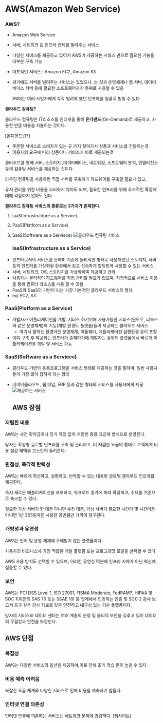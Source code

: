 # AWS(Amazon Web Service)

### AWS?

- Amazon Web Service
- 서버, 네트워크 등 인프라 전체를 빌려주는 서비스
- 다양한 서비스를 제공하고 있어서 AWS가 제공하는 서비스 만으로 필요한 기능을 대부분 구축 가능
- 대표적인 서비스 : Amazon EC2, Amazon S3
- 과거에도 서버를 빌려주는 서비스는 있었으나, 는 것과 운영체제나 웹 서버, 데이터베이스 서버 등에 필요한 소프트웨어까지 통째로 사용할 수 있음
    
    AWS는 여러 사업자에게 각각 빌려야 했던 인프라를 일괄로 빌릴 수 있다
    

**클라우드 컴퓨팅?**

클라우드 컴퓨팅은 IT리소스를 인터넷을 통해 **온디맨드**(On-Demand)로 제공하고, 사용한 만큼 비용을 지불하는 것이다.

[온디맨드란?]

- 주문형 서비스로 소비자가 있는 곳 까지 찾아가서 상품과 서비스를 전달하는것
- 이용자의 요구에 따라 상품이나 서비스가 바로 제공되는것

클라우드를 통해 서버, 스토리지 ,데이터베이스, 네트워킹, 소프트웨어 분석, 인텔리전스 등의 컴퓨팅 서비스를 제공하는 것이다.

라우딩 컴퓨팅을 사용하면 직접 서버를 구축하기 하드웨어를 구축할 필요가 없고, 

유지 관리를 위한 비용을 소비하지 않아도 되며, 필요한 인프라를 위해 추가적인 확장에 대해 걱정하지 않아도 된다.

**클라우드 컴퓨팅 서비스의 종류로는 3가지가 존재한다.**

1. IaaS(Infrastructure as a Service) 

2. PaaS(Platform as a Service) 

3. SaaS(Software as a Serviece)
   ![클리우드 컴퓨팅 서비스](https://github.com/9oormStudy/BEPresentation/assets/109911154/cecf80d4-8dca-4c61-a5aa-eff24dca466e)

   ### IaaS(Infrastructure as a Service)

- 인프라로서의 서비스를 뜻하며 기존에 물리적인 형태로 사용해왔던 스토리지, 서버 등의 인프라를 가상화된 환경에서 쉽고 신속하게 할당받아 사용할 수 있는 서비스
- 서버, 네트워크, OS, 스토리지를 가상화하여 제공하고 관리
- 사용자는 물리적인 하드웨어를 직접 관리할 필요가 없으며, 직접적으로 서비스 이용을 통해 컴퓨터 리소스를 사용 할 수 있음
- PaaS와 SaaS의 기반이 되는 가장 기본적인 클라우드 서비스의 형태
- ex) EC2, S3

### PaaS(Platform as a Service)

- 개발자가 어플리케이션을 개발, 서비스 하기위해 사용가능한 서비스(윈도우, 리눅스와 같은 운영체제)와 기능(개발 환경도 플랫폼)들이 제공되는 클라우드 서비스
    - 여기서 말하는 환경이란 운영체제, 미들웨어, 애플리케이션 실행환경 등이 포함
- 이미 구축 후 제공되는 인프라가 존재하기에 개발자는 상위의 플랫폼에서 빠르게 어플리케이션을 개발 및 서비스 가능

### SaaS(Software as a Serviece)

- 클라우드 기반의 응용프로그램을 서비스 형태로 제공하는 것을 말하며, 일반 사용자들이 가장 많이 접하게 되는 형태
- 네이버클라우드, 웹 메일, ERP 등과 같은 형태의 서비스를 사용자에게 제공
  ![제공하는 서비스](https://github.com/9oormStudy/BEPresentation/assets/109911154/2106da76-acd8-4deb-9b4e-b182d643e3c1)

  ## AWS 장점

### 저렴한 비용

AWS는 사전 확약금이나 장기 약정 없이 저렴한 종량 과금제 방식으로 운영된다.

당사는 확장형 글로벌 인프라를 구축 및 관리하고, 더 저렴한 요금의 형태로 고객에게 비용 절감 혜택을 고스란히 돌려준다.

### 민첩성, 즉각적 탄력성

AWS는 빠르게 혁신하고, 실험하고, 반복할 수 있는 대용량 글로벌 클라우드 인프라를 제공한다.

즉시 새로운 애플리케이션을 배포하고, 워크로드 증가에 따라 확장하고, 수요를 기준으로 축소할 수 있다.

필요한 가상 서버가 한 대든 아니면 수천 대든, 가상 서버가 필요한 시간이 몇 시간이든 아니면 1년 365일이든 사용한 양만큼만 가격이 청구된다.

### 개방성과 유연성

AWS는 언어 및 운영 체제에 구애받지 않는 플랫폼이다.

사용자의 비즈니스에 가장 적합한 개발 플랫폼 또는 프로그래밍 모델을 선택할 수 있다.

AWS 사용 방식도 선택할 수 있으며, 이러한 유연성 덕분에 인프라 자체가 아닌 혁신에 집중할 수 있다.

### 보안

AWS는 PCI DSS Level 1, ISO 27001, FISMA Moderate, FedRAMP, HIPAA 및 SOC 1(이전의 SAS 70 또는 SSAE 16) 등 업계에서 인정하는 인증 및 SOC 2 감사 보고서 등과 같은 감사 자료를 갖춘 안전하고 내구성 있는 기술 플랫폼이다.

당사의 서비스와 데이터 센터는 여러 계층의 운영 및 물리적 보안을 갖추고 있어 데이터의 무결성과 안전을 보장한다.

## AWS 단점

### 복잡성

AWS는 다양한 서비스와 옵션을 제공하며,이로 인해 초기 학습 문이 높을 수 있다.

### 비용 예측 어려움

복잡한 요금 체계와 다양한 서비스로 인해 비용을 예측하기 힘들다.

### 인터넷 연결 의존성

인터넷 연결에 의존하는 서비스는 네트워크 문제에 민감하다. (웹사이트)

